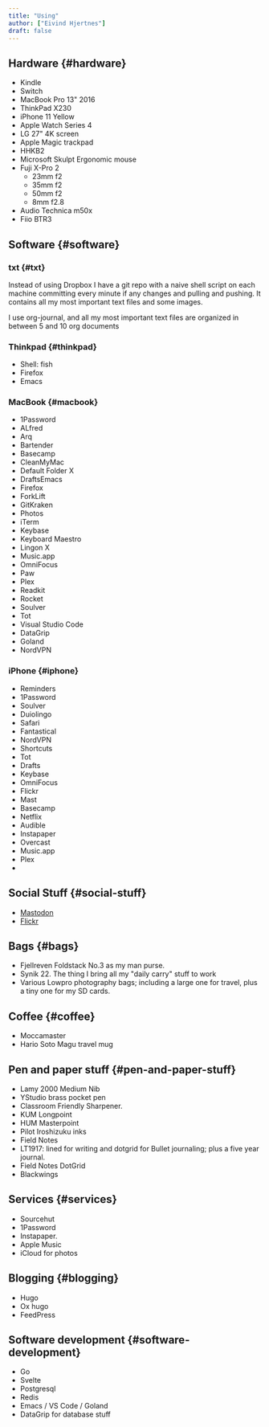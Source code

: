 ```yaml
---
title: "Using"
author: ["Eivind Hjertnes"]
draft: false
---
```


## Hardware {#hardware}

-   Kindle
-   Switch
-   MacBook Pro 13" 2016
-   ThinkPad X230
-   iPhone 11 Yellow
-   Apple Watch Series 4
-   LG 27" 4K screen
-   Apple Magic trackpad
-   HHKB2
-   Microsoft Skulpt Ergonomic mouse
-   Fuji X-Pro 2
    -   23mm f2
    -   35mm f2
    -   50mm f2
    -   8mm f2.8
-   Audio Technica m50x
-   Fiio BTR3


## Software {#software}


### txt {#txt}

Instead of using Dropbox I have a git repo with a naive shell script on each machine committing every minute if any changes and pulling and pushing. It contains all my most important text files and some images.

I use org-journal, and all my most important text files are organized in between 5 and 10 org documents


### Thinkpad {#thinkpad}

-   Shell: fish
-   Firefox
-   Emacs


### MacBook {#macbook}

-   1Password
-   ALfred
-   Arq
-   Bartender
-   Basecamp
-   CleanMyMac
-   Default Folder X
-   DraftsEmacs
-   Firefox
-   ForkLift
-   GitKraken
-   Photos
-   iTerm
-   Keybase
-   Keyboard Maestro
-   Lingon X
-   Music.app
-   OmniFocus
-   Paw
-   Plex
-   Readkit
-   Rocket
-   Soulver
-   Tot
-   Visual Studio Code
-   DataGrip
-   Goland
-   NordVPN


### iPhone {#iphone}

-   Reminders
-   1Password
-   Soulver
-   Duiolingo
-   Safari
-   Fantastical
-   NordVPN
-   Shortcuts
-   Tot
-   Drafts
-   Keybase
-   OmniFocus
-   Flickr
-   Mast
-   Basecamp
-   Netflix
-   Audible
-   Instapaper
-   Overcast
-   Music.app
-   Plex
-


## Social Stuff {#social-stuff}

-   [Mastodon](https://dogs,estate/@hjertnes)
-   [Flickr](https://flickr.com/hjertnes)


## Bags {#bags}

-   Fjellreven Foldstack No.3 as my man purse.
-   Synik 22. The thing I bring all my "daily carry" stuff to work
-   Various Lowpro photography bags; including a large one for travel, plus a tiny one for my SD cards.


## Coffee {#coffee}

-   Moccamaster
-   Hario Soto Magu travel mug


## Pen and paper stuff {#pen-and-paper-stuff}

-   Lamy 2000 Medium Nib
-   YStudio brass pocket pen
-   Classroom Friendly Sharpener.
-   KUM Longpoint
-   HUM Masterpoint
-   Pilot Iroshizuku inks
-   Field Notes
-   LT1917: lined for writing and dotgrid for Bullet journaling; plus a five year journal.
-   Field Notes DotGrid
-   Blackwings


## Services {#services}

-   Sourcehut
-   1Password
-   Instapaper.
-   Apple Music
-   iCloud for photos


## Blogging {#blogging}

-   Hugo
-   Ox hugo
-   FeedPress


## Software development {#software-development}

-   Go
-   Svelte
-   Postgresql
-   Redis
-   Emacs / VS Code / Goland
-   DataGrip for database stuff
